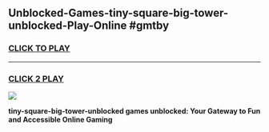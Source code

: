 
## Unblocked-Games-tiny-square-big-tower-unblocked-Play-Online #gmtby
<h3>
<a href="https://news.freeplayer.one?title=tiny-square-big-tower-unblocked&ref=3">CLICK TO PLAY</a></h3>
<hr>

<h3>
<a href="https://news.freeplayer.one?title=tiny-square-big-tower-unblocked&ref=3">CLICK 2 PLAY</a>
  
</h3>

<a href="https://news.freeplayer.one?title=tiny-square-big-tower-unblocked&ref=3"><img src="https://clearcache.store/games.png"></a>


**tiny-square-big-tower-unblocked games unblocked: Your Gateway to Fun and Accessible Online Gaming**
